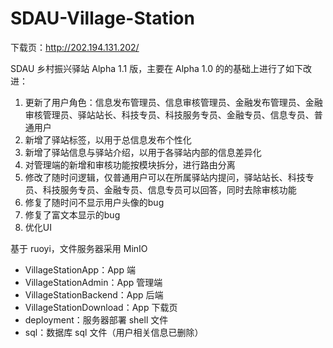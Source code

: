 # SDAU-Village-Station

下载页：http://202.194.131.202/

SDAU 乡村振兴驿站 Alpha 1.1 版，主要在 Alpha 1.0 的的基础上进行了如下改进：
1. 更新了用户角色：信息发布管理员、信息审核管理员、金融发布管理员、金融审核管理员、驿站站长、科技专员、科技服务专员、金融专员、信息专员、普通用户
2. 新增了驿站标签，以用于总信息发布个性化
3. 新增了驿站信息与驿站介绍，以用于各驿站内部的信息差异化
4. 对管理端的新增和审核功能按模块拆分，进行路由分离
5. 修改了随时问逻辑，仅普通用户可以在所属驿站内提问，驿站站长、科技专员、科技服务专员、金融专员、信息专员可以回答，同时去除审核功能
6. 修复了随时问不显示用户头像的bug
7. 修复了富文本显示的bug
8. 优化UI

基于 ruoyi，文件服务器采用 MinIO

- VillageStationApp：App 端
- VillageStationAdmin：App 管理端
- VillageStationBackend：App 后端
- VillageStationDownload：App 下载页
- deployment：服务器部署 shell 文件
- sql：数据库 sql 文件（用户相关信息已删除）
